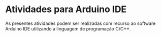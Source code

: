 
# Atividades para Arduino IDE

As presentes atividades podem ser realizadas com recurso ao software Arduino IDE utilizando a linguagem de programação C/C++.

